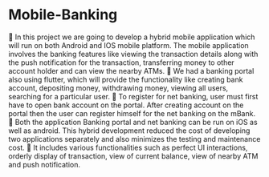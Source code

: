 # Mobile-Banking

	In this project we are going to develop a hybrid mobile application which will run on both Android and IOS mobile platform. The mobile application involves the banking features like viewing the transaction details along with the push notification for the transaction, transferring money to other account holder and can view the nearby ATMs. 
	We had a banking portal also using flutter, which will provide the functionality like creating bank account, depositing money, withdrawing money, viewing all users, searching for a particular user.
	To register for net banking, user must first have to open bank account on the portal. After creating account on the portal then the user can register himself for the net banking on the mBank.
	Both the application Banking portal and net banking can be run on iOS as well as android. This hybrid development reduced the cost of developing two applications separately and also minimizes the testing and maintenance cost.
	It includes various functionalities such as perfect UI interactions, orderly display of transaction, view of current balance, view of nearby ATM and push notification.
